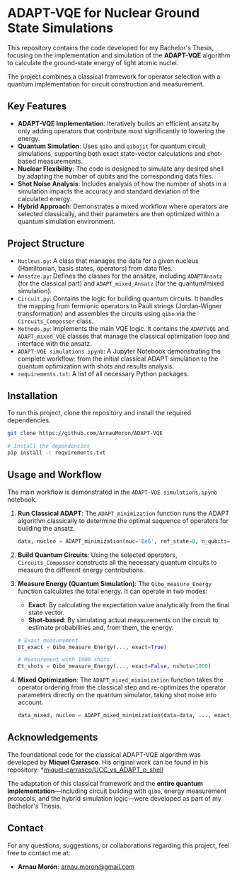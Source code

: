 # ADAPT-VQE for Nuclear Ground State Simulations

This repository contains the code developed for my Bachelor's Thesis, focusing on the implementation and simulation of the **ADAPT-VQE** algorithm to calculate the ground-state energy of light atomic nuclei.

The project combines a classical framework for operator selection with a quantum implementation for circuit construction and measurement.

## Key Features

* **ADAPT-VQE Implementation**: Iteratively builds an efficient ansatz by only adding operators that contribute most significantly to lowering the energy.
* **Quantum Simulation**: Uses `qibo` and `qibojit` for quantum circuit simulations, supporting both exact state-vector calculations and shot-based measurements.
* **Nuclear Flexibility**: The code is designed to simulate any desired shell by adapting the number of qubits and the corresponding data files.
* **Shot Noise Analysis**: Includes analysis of how the number of shots in a simulation impacts the accuracy and standard deviation of the calculated energy.
* **Hybrid Approach**: Demonstrates a mixed workflow where operators are selected classically, and their parameters are then optimized within a quantum simulation environment.

## Project Structure

* `Nucleus.py`: A class that manages the data for a given nucleus (Hamiltonian, basis states, operators) from data files.
* `Ansatze.py`: Defines the classes for the ansätze, including `ADAPTAnsatz` (for the classical part) and `ADAPT_mixed_Ansatz` (for the quantum/mixed simulation).
* `Circuit.py`: Contains the logic for building quantum circuits. It handles the mapping from fermionic operators to Pauli strings (Jordan-Wigner transformation) and assembles the circuits using `qibo` via the `Circuits_Composser` class.
* `Methods.py`: Implements the main VQE logic. It contains the `ADAPTVQE` and `ADAPT_mixed_VQE` classes that manage the classical optimization loop and interface with the ansatz.
* `ADAPT-VQE simulations.ipynb`: A Jupyter Notebook demonstrating the complete workflow: from the initial classical ADAPT simulation to the quantum optimization with shots and results analysis.
* `requirements.txt`: A list of all necessary Python packages.

## Installation

To run this project, clone the repository and install the required dependencies.

```bash
git clone https://github.com/ArnauMoron/ADAPT-VQE

# Install the dependencies
pip install -r requirements.txt

```

## Usage and Workflow

The main workflow is demonstrated in the `ADAPT-VQE simulations.ipynb` notebook.

1. **Run Classical ADAPT**: The `ADAPT_minimization` function runs the ADAPT algorithm classically to determine the optimal sequence of operators for building the ansatz.

    ```python
    data, nucleo = ADAPT_minimization(nuc='Be6', ref_state=0, n_qubits=6, max_layers=3)
    ```

2. **Build Quantum Circuits**: Using the selected operators, `Circuits_Composser` constructs all the necessary quantum circuits to measure the different energy contributions.

3. **Measure Energy (Quantum Simulation)**: The `Qibo_measure_Energy` function calculates the total energy. It can operate in two modes:
    * **Exact**: By calculating the expectation value analytically from the final state vector.
    * **Shot-based**: By simulating actual measurements on the circuit to estimate probabilities and, from them, the energy.

    ```python
    # Exact measurement
    Et_exact = Qibo_measure_Energy(..., exact=True)

    # Measurement with 1000 shots
    Et_shots = Qibo_measure_Energy(..., exact=False, nshots=1000)
    ```

4. **Mixed Optimization**: The `ADAPT_mixed_minimization` function takes the operator ordering from the classical step and re-optimizes the operator parameters directly on the quantum simulator, taking shot noise into account.

    ```python
    data_mixed, nucleo = ADAPT_mixed_minimization(data=data, ..., exact=False, nshots=1000)
    ```

## Acknowledgements

The foundational code for the classical ADAPT-VQE algorithm was developed by **Miquel Carrasco**. His original work can be found in his repository:
*[miquel-carrasco/UCC_vs_ADAPT_p_shell](https://github.com/miquel-carrasco/UCC_vs_ADAPT_p_shell)

The adaptation of this classical framework and the **entire quantum implementation**—including circuit building with `qibo`, energy measurement protocols, and the hybrid simulation logic—were developed as part of my Bachelor's Thesis.

## Contact

For any questions, suggestions, or collaborations regarding this project, feel free to contact me at:

* **Arnau Morón**: [arnau.moron@gmail.com](mailto:arnau.moron@gmail.com)
